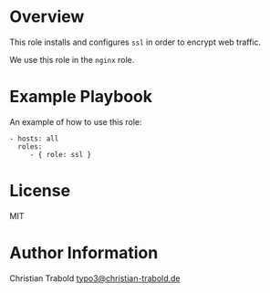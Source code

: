 # Overview

This role installs and configures `ssl` in order to encrypt web traffic.

We use this role in the `nginx` role.


# Example Playbook

An example of how to use this role:

    - hosts: all
      roles:
         - { role: ssl }


# License

MIT


# Author Information

Christian Trabold <typo3@christian-trabold.de>
